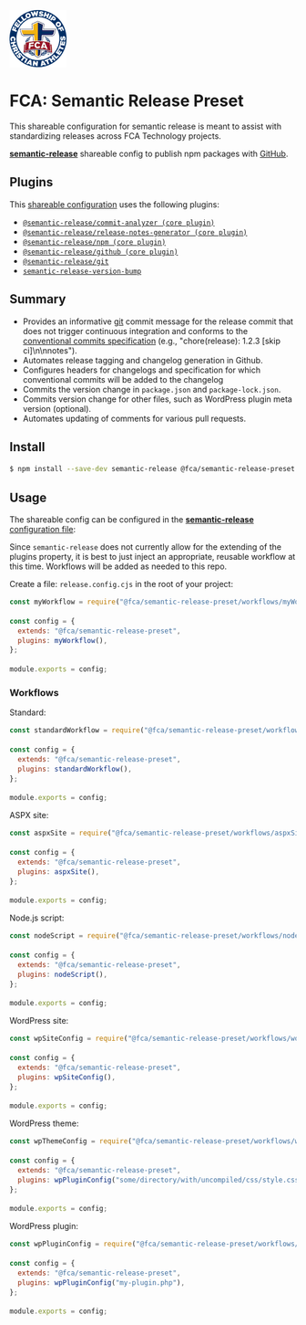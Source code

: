 ![FCA](public/images/fca-logo.png)

# FCA: Semantic Release Preset

This shareable configuration for semantic release is meant to assist with standardizing releases across FCA Technology projects.

[**semantic-release**](https://github.com/semantic-release/semantic-release) shareable config to publish npm packages with [GitHub](https://github.com).

## Plugins

This [shareable configuration](https://github.com/jedmao/semantic-release-npm-github-config/blob/master/.releaserc.json) uses the following plugins:

- [`@semantic-release/commit-analyzer (core plugin)`](https://github.com/semantic-release/commit-analyzer)
- [`@semantic-release/release-notes-generator (core plugin)`](https://github.com/semantic-release/release-notes-generator)
- [`@semantic-release/npm (core plugin)`](https://github.com/semantic-release/npm)
- [`@semantic-release/github (core plugin)`](https://github.com/semantic-release/github)
- [`@semantic-release/git`](https://github.com/semantic-release/git)
- [`semantic-release-version-bump`](https://github.com/Automattic/semantic-release-version-bump)

## Summary

- Provides an informative [git](https://github.com/semantic-release/git) commit message for the release commit that does not trigger continuous integration and conforms to the [conventional commits specification](https://www.conventionalcommits.org/) (e.g., "chore(release): 1.2.3 [skip ci]\n\nnotes").
- Automates release tagging and changelog generation in Github.
- Configures headers for changelogs and specification for which conventional commits will be added to the changelog
- Commits the version change in `package.json` and `package-lock.json`.
- Commits version change for other files, such as WordPress plugin meta version (optional).
- Automates updating of comments for various pull requests.

## Install

```bash
$ npm install --save-dev semantic-release @fca/semantic-release-preset
```

## Usage

The shareable config can be configured in the [**semantic-release** configuration file](https://github.com/semantic-release/semantic-release/blob/master/docs/usage/configuration.md#configuration):

Since `semantic-release` does not currently allow for the extending of the plugins property, it is best to just inject an appropriate, reusable workflow at this time. Workflows will be added as needed to this repo.

Create a file: `release.config.cjs` in the root of your project:

```cjs
const myWorkflow = require("@fca/semantic-release-preset/workflows/myWorkflow.cjs");

const config = {
  extends: "@fca/semantic-release-preset",
  plugins: myWorkflow(),
};

module.exports = config;
```

### Workflows

Standard:

```cjs
const standardWorkflow = require("@fca/semantic-release-preset/workflows/standard.cjs");

const config = {
  extends: "@fca/semantic-release-preset",
  plugins: standardWorkflow(),
};

module.exports = config;
```

ASPX site:

```cjs
const aspxSite = require("@fca/semantic-release-preset/workflows/aspxSite.cjs");

const config = {
  extends: "@fca/semantic-release-preset",
  plugins: aspxSite(),
};

module.exports = config;
```

Node.js script:

```cjs
const nodeScript = require("@fca/semantic-release-preset/workflows/nodeScript.cjs");

const config = {
  extends: "@fca/semantic-release-preset",
  plugins: nodeScript(),
};

module.exports = config;
```

WordPress site:

```cjs
const wpSiteConfig = require("@fca/semantic-release-preset/workflows/wordpressSite.cjs");

const config = {
  extends: "@fca/semantic-release-preset",
  plugins: wpSiteConfig(),
};

module.exports = config;
```

WordPress theme:

```cjs
const wpThemeConfig = require("@fca/semantic-release-preset/workflows/wordpressTheme.cjs");

const config = {
  extends: "@fca/semantic-release-preset",
  plugins: wpPluginConfig("some/directory/with/uncompiled/css/style.css"),
};

module.exports = config;
```

WordPress plugin:

```cjs
const wpPluginConfig = require("@fca/semantic-release-preset/workflows/wordpressPlugin.cjs");

const config = {
  extends: "@fca/semantic-release-preset",
  plugins: wpPluginConfig("my-plugin.php"),
};

module.exports = config;
```
